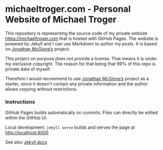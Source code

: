 # michaeltroger.com - Personal Website of Michael Troger
This repository is representing the source code of my private website https://michaeltroger.com that is hosted with GitHub Pages.
The website is powered by Jekyll and I can use Markdown to author my posts. It is based on [Jonathan McGlone’s](https://github.com/hankquinlan/hankquinlan.github.io/) project.

This project on purpose does not provide a license. That means it is under my exclusive copyright.
The reason for that being that 99% of this repo is private data of myself.

Therefore I would recommend to use [Jonathan McGlone’s](https://github.com/hankquinlan/hankquinlan.github.io/) project as a starter, since it doesn't contain any private information and the author allows copying without restrictions.

### Instructions
GitHub Pages builds automatically on commits. Files can directly be edited within the GitHub UI.

Local development:
`jekyll serve` builds and serves the page at [http://localhost:4000](http://localhost:4000)

See also [Jekyll docs](https://jekyllrb.com/docs/usage/)
